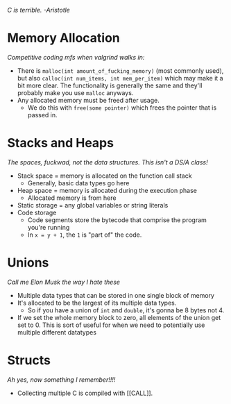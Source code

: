 *C is terrible. -Aristotle*
# Memory Allocation
*Competitive coding mfs when valgrind walks in:*
* There is `malloc(int amount_of_fucking_memory)` (most commonly used), but also `calloc(int num_items, int mem_per_item)` which may make it a bit more clear. The functionality is generally the same and they'll probably make you use `malloc` anyways.
* Any allocated memory must be freed after usage.
	* We do this with `free(some pointer)` which frees the pointer that is passed in.
# Stacks and Heaps
*The spaces, fuckwad, not the data structures. This isn't a DS/A class!*
* Stack space = memory is allocated on the function call stack
	* Generally, basic data types go here
* Heap space = memory is allocated during the execution phase
	* Allocated memory is from here
* Static storage = any global variables or string literals
* Code storage
	* Code segments store the bytecode that comprise the program you're running
	* In `x = y + 1`, the `1` is "part of" the code.
# Unions
*Call me Elon Musk the way I hate these*
* Multiple data types that can be stored in one single block of memory
* It's allocated to be the largest of its multiple data types.
	* So if you have a union of `int` and `double`, it's gonna be 8 bytes not 4.
* If we set the whole memory block to zero, all elements of the union get set to 0. This is sort of useful for when we need to potentially use multiple different datatypes
# Structs
*Ah yes, now something I remember!!!!*
* Collecting multiple 
C is compiled with [[CALL]].